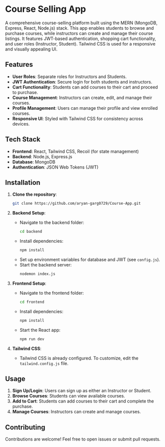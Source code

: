 # Course Selling App

A comprehensive course-selling platform built using the MERN (MongoDB, Express, React, Node.js) stack. This app enables students to browse and purchase courses, while instructors can create and manage their course listings. It features JWT-based authentication, shopping cart functionality, and user roles (Instructor, Student). Tailwind CSS is used for a responsive and visually appealing UI.

## Features

- **User Roles**: Separate roles for Instructors and Students.
- **JWT Authentication**: Secure login for both students and instructors.
- **Cart Functionality**: Students can add courses to their cart and proceed to purchase.
- **Course Management**: Instructors can create, edit, and manage their courses.
- **Profile Management**: Users can manage their profile and view enrolled courses.
- **Responsive UI**: Styled with Tailwind CSS for consistency across devices.

## Tech Stack

- **Frontend**: React, Tailwind CSS, Recoil (for state management)
- **Backend**: Node.js, Express.js
- **Database**: MongoDB
- **Authentication**: JSON Web Tokens (JWT)

## Installation

1. **Clone the repository**:
    ```bash
    git clone https://github.com/aryan-garg0729/Course-App.git
    ```

2. **Backend Setup**:
    - Navigate to the backend folder:
      ```bash
      cd backend
      ```
    - Install dependencies:
      ```bash
      npm install
      ```
    - Set up environment variables for database and JWT (see `config.js`).
    - Start the backend server:
      ```bash
      nodemon index.js
      ```

3. **Frontend Setup**:
    - Navigate to the frontend folder:
      ```bash
      cd frontend
      ```
    - Install dependencies:
      ```bash
      npm install
      ```
    - Start the React app:
      ```bash
      npm run dev
      ```

4. **Tailwind CSS**:
   - Tailwind CSS is already configured. To customize, edit the `tailwind.config.js` file.

## Usage

1. **Sign Up/Login**: Users can sign up as either an Instructor or Student.
2. **Browse Courses**: Students can view available courses.
3. **Add to Cart**: Students can add courses to their cart and complete the purchase.
4. **Manage Courses**: Instructors can create and manage courses.

## Contributing

Contributions are welcome! Feel free to open issues or submit pull requests.
